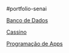 #portfolio-senai

<a href="https://github.com/yurizinn/portfolio-senai/tree/main/Banco%20de%20dados">Banco de Dados</a>

<a href="https://github.com/yurizinn/portfolio-senai/tree/main/Cassino">Cassino</a>

<a href="https://github.com/yurizinn/portfolio-senai/tree/main/Programacao">Programação de Apps</a>
